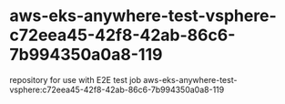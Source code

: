 # aws-eks-anywhere-test-vsphere-c72eea45-42f8-42ab-86c6-7b994350a0a8-119
repository for use with E2E test job aws-eks-anywhere-test-vsphere:c72eea45-42f8-42ab-86c6-7b994350a0a8-119
